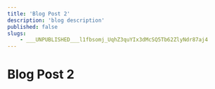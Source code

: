```yaml
---
title: 'Blog Post 2'
description: 'blog description'
published: false
slugs:
    - ___UNPUBLISHED___l1fbsomj_UqhZ3quYIx3dMcSQ5Tb62ZlyNdr87aj4
---
```


# Blog Post 2
